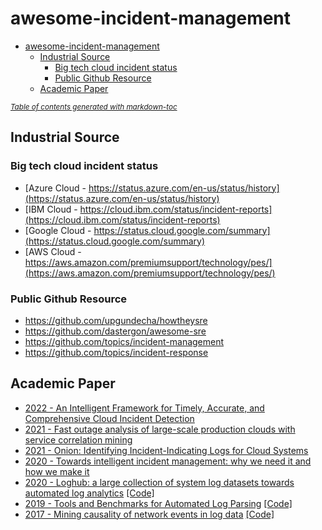 # awesome-incident-management

- [awesome-incident-management](#awesome-incident-management)
  * [Industrial Source](#industrial-source)
    + [Big tech cloud incident status](#big-tech-cloud-incident-status)
    + [Public Github Resource](#public-github-resource)
  * [Academic Paper](#academic-paper)

<small><i><a href='http://ecotrust-canada.github.io/markdown-toc/'>Table of contents generated with markdown-toc</a></i></small>


## Industrial Source

### Big tech cloud incident status

- [Azure Cloud - https://status.azure.com/en-us/status/history](https://status.azure.com/en-us/status/history)
- [IBM Cloud - https://cloud.ibm.com/status/incident-reports](https://cloud.ibm.com/status/incident-reports)
- [Google Cloud - https://status.cloud.google.com/summary](https://status.cloud.google.com/summary)
- [AWS Cloud - https://aws.amazon.com/premiumsupport/technology/pes/](https://aws.amazon.com/premiumsupport/technology/pes/)

### Public Github Resource
- https://github.com/upgundecha/howtheysre
- https://github.com/dastergon/awesome-sre
- https://github.com/topics/incident-management
- https://github.com/topics/incident-response

## Academic Paper
- [2022 - An Intelligent Framework for Timely, Accurate, and Comprehensive Cloud Incident Detection](https://dl.acm.org/doi/abs/10.1145/3544497.3544499)
- [2021 - Fast outage analysis of large-scale production clouds with service correlation mining](https://ieeexplore.ieee.org/abstract/document/9402074/)
- [2021 - Onion: Identifying Incident-Indicating Logs for Cloud Systems](https://dl.acm.org/doi/abs/10.1145/3468264.3473919)
- [2020 - Towards intelligent incident management: why we need it and how we make it](https://dl.acm.org/doi/abs/10.1145/3368089.3417055)
- [2020 - Loghub: a large collection of system log datasets towards automated log analytics](https://arxiv.org/abs/2008.06448) [[Code]](https://github.com/logpai/loghub)
- [2019 - Tools and Benchmarks for Automated Log Parsing](https://ieeexplore.ieee.org/abstract/document/8804456) [[Code]](https://github.com/logpai/logparser)
- [2017 - Mining causality of network events in log data](https://ieeexplore.ieee.org/abstract/document/8122062) [[Code]](https://github.com/cpflat/LogCausalAnalysis)

